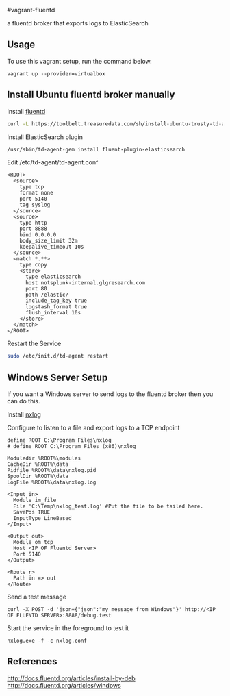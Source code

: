 #vagrant-fluentd

a fluentd broker that exports logs to ElasticSearch

## Usage

To use this vagrant setup, run the command below.
```
vagrant up --provider=virtualbox
```

## Install Ubuntu fluentd broker manually

Install [fluentd](http://docs.fluentd.org/articles/install-by-deb)

```bash
curl -L https://toolbelt.treasuredata.com/sh/install-ubuntu-trusty-td-agent2.sh | sh
```

Install ElasticSearch plugin
```bash
/usr/sbin/td-agent-gem install fluent-plugin-elasticsearch
```

Edit /etc/td-agent/td-agent.conf
```
<ROOT>
  <source>
    type tcp
    format none
    port 5140
    tag syslog
  </source>
  <source>
    type http
    port 8888
    bind 0.0.0.0
    body_size_limit 32m
    keepalive_timeout 10s
  </source>
  <match *.**>
    type copy
    <store>
      type elasticsearch
      host notsplunk-internal.glgresearch.com
      port 80
      path /elastic/
      include_tag_key true
      logstash_format true
      flush_interval 10s
    </store>
  </match>
</ROOT>
```

Restart the Service

``` bash
sudo /etc/init.d/td-agent restart
```


## Windows Server Setup

If you want a Windows server to send logs to the fluentd broker then you can do this.

Install [nxlog](http://docs.fluentd.org/articles/windows)

Configure to listen to a file and export logs to a TCP endpoint
```
define ROOT C:\Program Files\nxlog
# define ROOT C:\Program Files (x86)\nxlog

Moduledir %ROOT%\modules
CacheDir %ROOT%\data
Pidfile %ROOT%\data\nxlog.pid
SpoolDir %ROOT%\data
LogFile %ROOT%\data\nxlog.log

<Input in>
  Module im_file
  File 'C:\Temp\nxlog_test.log' #Put the file to be tailed here.
  SavePos TRUE
  InputType LineBased
</Input>

<Output out>
  Module om_tcp
  Host <IP OF Fluentd Server>
  Port 5140
</Output>

<Route r>
  Path in => out
</Route>

```

Send a test message
```
curl -X POST -d 'json={"json":"my message from Windows"}' http://<IP OF FLUENTD SERVER>:8888/debug.test
```

Start the service in the foreground to test it
```
nxlog.exe -f -c nxlog.conf
```

## References

http://docs.fluentd.org/articles/install-by-deb
http://docs.fluentd.org/articles/windows
